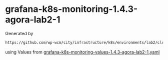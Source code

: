 # grafana-k8s-monitoring-1.4.3-agora-lab2-1

Generated by

```bash
https://github.com/wp-wcm/city/infrastructure/k8s/environments/lab2/clusters/worker1-east/agora-observability/bin/./import -t grafana-k8s-monitoring -N agora-observability -r agora-lab2-1 -v 1.4.3
```

using Values from [grafana-k8s-monitoring-values-1.4.3-agora-lab2-1.yaml](../bin/grafana-k8s-monitoring-values-1.4.3-agora-lab2-1.yaml)
